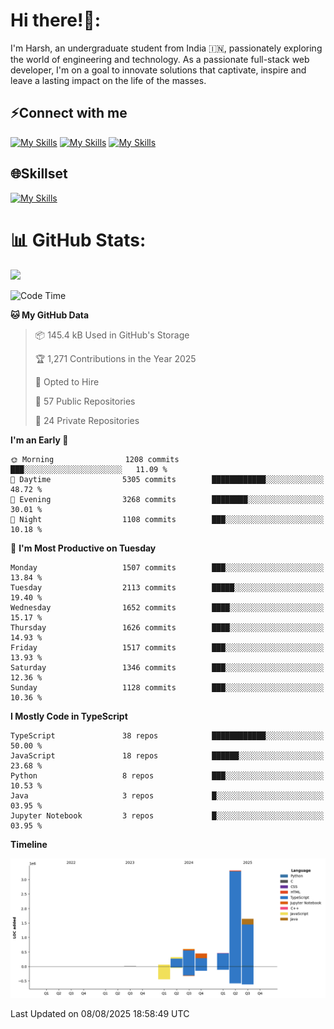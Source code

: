 
# Hi there!👋:
<p> I'm Harsh, an undergraduate student from India 🇮🇳, passionately exploring the world of engineering and technology. As a passionate full-stack web developer, I'm on a goal to innovate solutions that captivate, inspire and leave a lasting impact on the life of the masses. </p>

## ⚡Connect with me

[![My Skills](https://skillicons.dev/icons?i=gmail)](mailto:harshpandey.tech@gmail.com) [![My Skills](https://skillicons.dev/icons?i=linkedin)](https://linkedin.com/in/harsh3dev) [![My Skills](https://skillicons.dev/icons?i=twitter)](https://x.com/harshxai)

## 🌐Skillset
[![My Skills](https://skillicons.dev/icons?i=js,ts,react,nextjs,nodejs,tailwind,mongo,express,postgres,prisma,html,css,docker,aws,cpp,git,vscode,figma)](https://skillicons.dev)


# 📊 GitHub Stats:
![](https://komarev.com/ghpvc/?username=harsh3dev)

<!--START_SECTION:waka-->
![Code Time](http://img.shields.io/badge/Code%20Time-443%20hrs%2013%20mins-blue)

**🐱 My GitHub Data** 

> 📦 145.4 kB Used in GitHub's Storage 
 > 
> 🏆 1,271 Contributions in the Year 2025
 > 
> 💼 Opted to Hire
 > 
> 📜 57 Public Repositories 
 > 
> 🔑 24 Private Repositories 
 > 
**I'm an Early 🐤** 

```text
🌞 Morning                1208 commits        ███░░░░░░░░░░░░░░░░░░░░░░   11.09 % 
🌆 Daytime                5305 commits        ████████████░░░░░░░░░░░░░   48.72 % 
🌃 Evening                3268 commits        ████████░░░░░░░░░░░░░░░░░   30.01 % 
🌙 Night                  1108 commits        ███░░░░░░░░░░░░░░░░░░░░░░   10.18 % 
```
📅 **I'm Most Productive on Tuesday** 

```text
Monday                   1507 commits        ███░░░░░░░░░░░░░░░░░░░░░░   13.84 % 
Tuesday                  2113 commits        █████░░░░░░░░░░░░░░░░░░░░   19.40 % 
Wednesday                1652 commits        ████░░░░░░░░░░░░░░░░░░░░░   15.17 % 
Thursday                 1626 commits        ████░░░░░░░░░░░░░░░░░░░░░   14.93 % 
Friday                   1517 commits        ███░░░░░░░░░░░░░░░░░░░░░░   13.93 % 
Saturday                 1346 commits        ███░░░░░░░░░░░░░░░░░░░░░░   12.36 % 
Sunday                   1128 commits        ███░░░░░░░░░░░░░░░░░░░░░░   10.36 % 
```


**I Mostly Code in TypeScript** 

```text
TypeScript               38 repos            ████████████░░░░░░░░░░░░░   50.00 % 
JavaScript               18 repos            ██████░░░░░░░░░░░░░░░░░░░   23.68 % 
Python                   8 repos             ███░░░░░░░░░░░░░░░░░░░░░░   10.53 % 
Java                     3 repos             █░░░░░░░░░░░░░░░░░░░░░░░░   03.95 % 
Jupyter Notebook         3 repos             █░░░░░░░░░░░░░░░░░░░░░░░░   03.95 % 
```



**Timeline**

![Lines of Code chart](https://raw.githubusercontent.com/harsh3dev/harsh3dev/main/assets/bar_graph.png)


 Last Updated on 08/08/2025 18:58:49 UTC
<!--END_SECTION:waka-->

